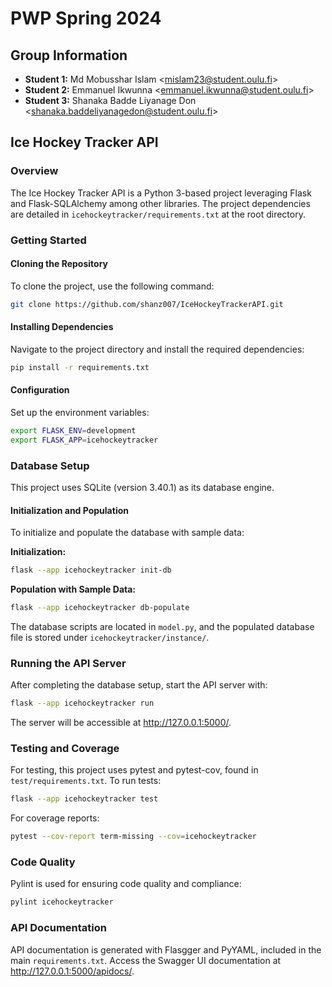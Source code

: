 # PWP Spring 2024
## Group Information

- **Student 1:** Md Mobusshar Islam \<mislam23@student.oulu.fi\>
- **Student 2:** Emmanuel Ikwunna \<emmanuel.ikwunna@student.oulu.fi\>
- **Student 3:** Shanaka Badde Liyanage Don \<shanaka.baddeliyanagedon@student.oulu.fi\>

## Ice Hockey Tracker API

### Overview

The Ice Hockey Tracker API is a Python 3-based project leveraging Flask and Flask-SQLAlchemy among other libraries. The project dependencies are detailed in `icehockeytracker/requirements.txt` at the root directory.

### Getting Started

#### Cloning the Repository

To clone the project, use the following command:

```sh
git clone https://github.com/shanz007/IceHockeyTrackerAPI.git
```

#### Installing Dependencies

Navigate to the project directory and install the required dependencies:

```sh
pip install -r requirements.txt
```

#### Configuration

Set up the environment variables:

```sh
export FLASK_ENV=development
export FLASK_APP=icehockeytracker
```

### Database Setup

This project uses SQLite (version 3.40.1) as its database engine.

#### Initialization and Population

To initialize and populate the database with sample data:

**Initialization:**

```sh
flask --app icehockeytracker init-db
```

**Population with Sample Data:**

```sh
flask --app icehockeytracker db-populate
```

The database scripts are located in `model.py`, and the populated database file is stored under `icehockeytracker/instance/`.

### Running the API Server

After completing the database setup, start the API server with:

```sh
flask --app icehockeytracker run
```

The server will be accessible at <http://127.0.0.1:5000/>.

### Testing and Coverage

For testing, this project uses pytest and pytest-cov, found in `test/requirements.txt`. To run tests:

```sh
flask --app icehockeytracker test
```

For coverage reports:

```sh
pytest --cov-report term-missing --cov=icehockeytracker
```

### Code Quality

Pylint is used for ensuring code quality and compliance:

```sh
pylint icehockeytracker
```

### API Documentation

API documentation is generated with Flasgger and PyYAML, included in the main `requirements.txt`. Access the Swagger UI documentation at <http://127.0.0.1:5000/apidocs/>.
